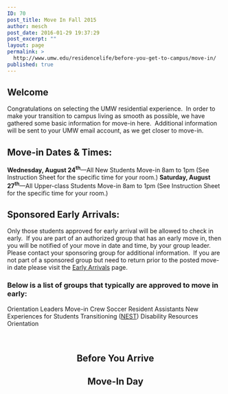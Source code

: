 ```yaml
---
ID: 70
post_title: Move In Fall 2015
author: mesch
post_date: 2016-01-29 19:37:29
post_excerpt: ""
layout: page
permalink: >
  http://www.umw.edu/residencelife/before-you-get-to-campus/move-in/
published: true
---
```

<h2>Welcome</h2>
Congratulations on selecting the UMW residential experience.  In order to make your transition to campus living as smooth as possible, we have gathered some basic information for move-in here.  Additional information will be sent to your UMW email account, as we get closer to move-in.
<h2>Move-in Dates &amp; Times:<strong>
</strong></h2>
<strong>Wednesday, August 24<sup>th</sup></strong>—All New Students Move-in 8am to 1pm (See Instruction Sheet for the specific time for your room.)
<strong>Saturday, August 27<sup>th</sup></strong>—All Upper-class Students Move-in 8am to 1pm (See Instruction Sheet for the specific time for your room.)
<h2>Sponsored Early Arrivals:</h2>
Only those students approved for early arrival will be allowed to check in early.  If you are part of an authorized group that has an early move in, then you will be notified of your move in date and time, by your group leader.  Please contact your sponsoring group for additional information.  If you are not part of a sponsored group but need to return prior to the posted move-in date please visit the <a href="http://www.umw.edu/residencelife/before-you-get-to-campus/move-in/early-arrivals/">Early Arrivals</a> page.
<h3>Below is a list of groups that typically are approved to move in early:</h3>
Orientation Leaders
Move-in Crew
Soccer
Resident Assistants
New Experiences for Students Transitioning (<a href="http://students.umw.edu/chls/n-e-s-t/">NEST</a>)
Disability Resources Orientation

&nbsp;
<h2 style="text-align: center">Before You Arrive</h2>
<h2 style="text-align: center">Move-In Day</h2>